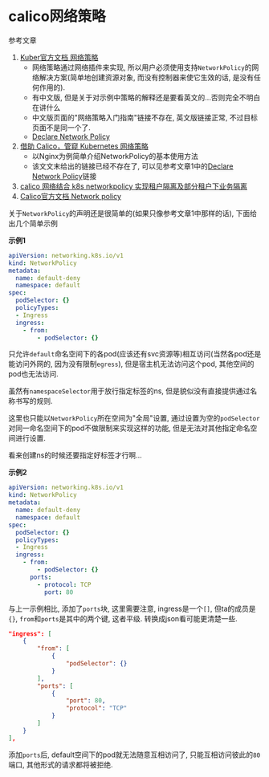 # calico网络策略

参考文章

1. [Kuber官方文档 网络策略](https://kubernetes.io/docs/concepts/services-networking/network-policies/)
    - 网络策略通过网络插件来实现, 所以用户必须使用支持`NetworkPolicy`的网络解决方案(简单地创建资源对象, 而没有控制器来使它生效的话, 是没有任何作用的).
    - 有中文版, 但是关于对示例中策略的解释还是要看英文的...否则完全不明白在讲什么
    - 中文版页面的"网络策略入门指南"链接不存在, 英文版链接正常, 不过目标页面不是同一个了.
    - [Declare Network Policy](https://kubernetes.io/docs/tasks/administer-cluster/declare-network-policy/)
2. [借助 Calico，管窥 Kubernetes 网络策略](https://blog.fleeto.us/post/network-policy-basic-calico/)
    - 以Nginx为例简单介绍NetworkPolicy的基本使用方法
    - 该文文末给出的链接已经不存在了, 可以见参考文章1中的[Declare Network Policy]()链接
3. [calico 网络结合 k8s networkpolicy 实现租户隔离及部分租户下业务隔离](https://blog.csdn.net/qianggezhishen/article/details/80390598)
4. [Calico官方文档 Network policy](https://docs.projectcalico.org/v3.10/reference/resources/networkpolicy)

关于`NetworkPolicy`的声明还是很简单的(如果只像参考文章1中那样的话), 下面给出几个简单示例

**示例1**

```yaml
apiVersion: networking.k8s.io/v1
kind: NetworkPolicy
metadata:
  name: default-deny
  namespace: default
spec:
  podSelector: {}
  policyTypes:
  - Ingress
  ingress:
    - from:
        - podSelector: {}
```

只允许`default`命名空间下的各pod(应该还有svc资源等)相互访问(当然各pod还是能访问外网的, 因为没有限制`egress`), 但是宿主机无法访问这个pod, 其他空间的pod也无法访问.

虽然有`namespaceSelector`用于放行指定标签的ns, 但是貌似没有直接提供通过名称书写的规则. 

这里也只能以`NetworkPolicy`所在空间为"全局"设置, 通过设置为空的`podSelector`对同一命名空间下的pod不做限制来实现这样的功能, 但是无法对其他指定命名空间进行设置.

看来创建ns的时候还要指定好标签才行啊...

**示例2**

```yaml
apiVersion: networking.k8s.io/v1
kind: NetworkPolicy
metadata:
  name: default-deny
  namespace: default
spec:
  podSelector: {}
  policyTypes:
  - Ingress
  ingress:
    - from:
        - podSelector: {}
      ports:
        - protocol: TCP
          port: 80
```

与上一示例相比, 添加了`ports`块, 这里需要注意, ingress是一个`[]`, 但ta的成员是`{}`, `from`和`ports`是其中的两个键, 这者平级. 转换成json看可能更清楚一些.

```json
"ingress": [
    {
        "from": [
            {
                "podSelector": {}
            }
        ],
        "ports": [
            {
                "port": 80,
                "protocol": "TCP"
            }
        ]
    }
],
```

添加`ports`后, default空间下的pod就无法随意互相访问了, 只能互相访问彼此的`80`端口, 其他形式的请求都将被拒绝.
